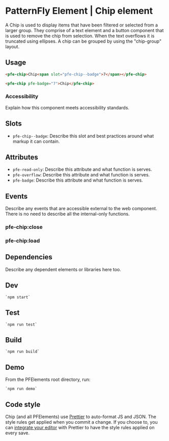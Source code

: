 # PatternFly Element | Chip element
A Chip is used to display items that have been filtered or selected from a larger group. They comprise of a text element and a button component that is used to remove the chip from selection. When the text overflows it is truncated using ellipses. A chip can be grouped by using the &#34;chip-group&#34; layout.

## Usage

```html
<pfe-chip>Chip<span slot="pfe-chip--badge">7</span></pfe-chip>

<pfe-chip pfe-badge="7">Chip</pfe-chip>
```

### Accessibility
Explain how this component meets accessibility standards.

## Slots

- `pfe-chip--badge`: Describe this slot and best practices around what markup it can contain.

## Attributes

- `pfe-read-only`: Describe this attribute and what function is serves.
- `pfe-overflow`: Describe this attribute and what function is serves.
- `pfe-badge`: Describe this attribute and what function is serves.

## Events
Describe any events that are accessible external to the web component. There is no need to describe all the internal-only functions.

### pfe-chip:close

### pfe-chip:load

## Dependencies
Describe any dependent elements or libraries here too.

## Dev

    `npm start`

## Test

    `npm run test`

## Build

    `npm run build`

## Demo

From the PFElements root directory, run:

    `npm run demo`

## Code style

Chip (and all PFElements) use [Prettier][prettier] to auto-format JS and JSON. The style rules get applied when you commit a change. If you choose to, you can [integrate your editor][prettier-ed] with Prettier to have the style rules applied on every save.

[prettier]: https://github.com/prettier/prettier/
[prettier-ed]: https://prettier.io/docs/en/editors.html
[web-component-tester]: https://github.com/Polymer/web-component-tester
